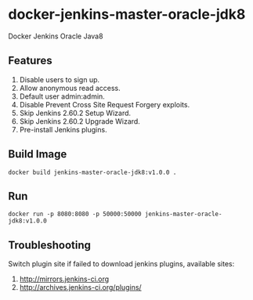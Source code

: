 # docker-jenkins-master-oracle-jdk8
Docker Jenkins Oracle Java8

## Features

1. Disable users to sign up.
2. Allow anonymous read access.
3. Default user admin:admin.
4. Disable Prevent Cross Site Request Forgery exploits.
5. Skip Jenkins 2.60.2 Setup Wizard.
6. Skip Jenkins 2.60.2 Upgrade Wizard.
7. Pre-install Jenkins plugins.

## Build Image

```shell
docker build jenkins-master-oracle-jdk8:v1.0.0 .
```

## Run

```shell
docker run -p 8080:8080 -p 50000:50000 jenkins-master-oracle-jdk8:v1.0.0
```

## Troubleshooting

Switch plugin site if failed to download jenkins plugins, available sites:

1. http://mirrors.jenkins-ci.org
2. http://archives.jenkins-ci.org/plugins/
